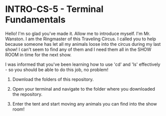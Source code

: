 # INTRO-CS-5 -  Terminal Fundamentals 

Hello! I'm so glad you've made it. Allow me to introduce myself. I'm Mr. Wanston. I am the Ringmaster of this Traveling Circus. I called you to help because someone has let all my animals loose into the circus during my last show! I can't seem to find any of them and I need them all in the SHOW ROOM in time for the next show. 

I was informed that you've been learning how to use 'cd' and 'ls' effectively - so you should be able to do this job, no problem!

1. Download the folders of this repository.

2. Open your terminal and navigate to the folder where you downloaded the repository.

3. Enter the tent and start moving any animals you can find into the show room! 



 
